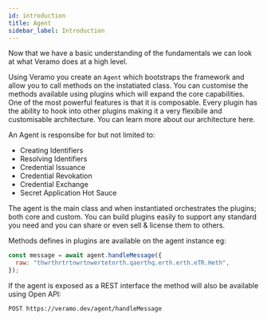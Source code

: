 ```yaml
---
id: introduction
title: Agent
sidebar_label: Introduction
---
```


Now that we have a basic understanding of the fundamentals we can look at what Veramo does at a high level.

Using Veramo you create an `Agent` which bootstraps the framework and allow you to call methods on the instatiated class. You can customise the methods available using plugins which will expand the core capabilities. One of the most powerful features is that it is composable. Every plugin has the ability to hook into other plugins making it a very flexibile and customisable architecture. You can learn more about our architecture here.

An Agent is responsibe for but not limited to:

- Creating Identifiers
- Resolving Identifiers
- Credential Issuance
- Credential Revokation
- Credential Exchange
- Secret Application Hot Sauce

The agent is the main class and when instantiated orchestrates the plugins; both core and custom. You can build plugins easily to support any standard you need and you can share or even sell & license them to others.

Methods defines in plugins are available on the agent instance eg:

```javascript
const message = await agent.handleMessage({
  raw: "thwrthrtrtnwrtnwertetnrth.qaerthq.erth.erth.eTR.Heth",
});
```

If the agent is exposed as a REST interface the method will also be available using Open API:

```
POST https://veramo.dev/agent/handleMessage

```
